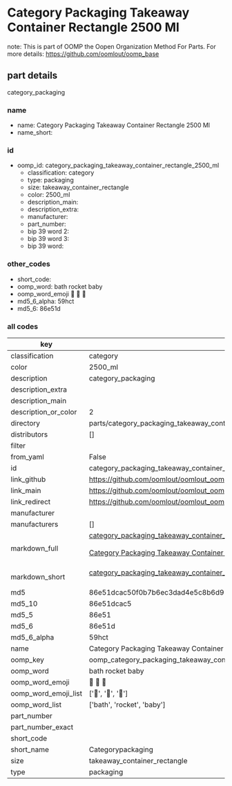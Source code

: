 # Category Packaging Takeaway Container Rectangle 2500 Ml  

note: This is part of OOMP the Oopen Organization Method For Parts. For more details: https://github.com/oomlout/oomp_base

##  part details
  



category_packaging



### name
* name: Category Packaging Takeaway Container Rectangle 2500 Ml
* name_short: 
### id
* oomp_id: category_packaging_takeaway_container_rectangle_2500_ml
  * classification: category
  * type: packaging
  * size: takeaway_container_rectangle
  * color: 2500_ml
  * description_main: 
  * description_extra: 
  * manufacturer: 
  * part_number: 
  * bip 39 word 2: 
  * bip 39 word 3: 
  * bip 39 word: 

### other_codes
* short_code: 
* oomp_word: bath rocket baby
* oomp_word_emoji :bath: :rocket: :baby:
* md5_6_alpha: 59hct
* md5_6: 86e51d









### all codes 
| key | value |  
| --- | --- |  
| classification | category |  
| color | 2500_ml |  
| description | category_packaging |  
| description_extra |  |  
| description_main |  |  
| description_or_color | 2  |  
| directory | parts/category_packaging_takeaway_container_rectangle_2500_ml |  
| distributors | [] |  
| filter |  |  
| from_yaml | False |  
| id | category_packaging_takeaway_container_rectangle_2500_ml |  
| link_github | https://github.com/oomlout/oomlout_oomp_version_1_messy/tree/main/parts/category_packaging_takeaway_container_rectangle_2500_ml |  
| link_main | https://github.com/oomlout/oomlout_oomp_version_1_messy/tree/main/parts/category_packaging_takeaway_container_rectangle_2500_ml |  
| link_redirect | https://github.com/oomlout/oomlout_oomp_version_1_messy/tree/main/parts/category_packaging_takeaway_container_rectangle_2500_ml |  
| manufacturer |  |  
| manufacturers | [] |  
| markdown_full | [category_packaging_takeaway_container_rectangle_2500_ml](none)<br>[](none)<br>[Category Packaging Takeaway Container Rectangle 2500 Ml](none)<br><br> |  
| markdown_short | [category_packaging_takeaway_container_rectangle_2500_ml](none)<br><br> |  
| md5 | 86e51dcac50f0b7b6ec3dad4e5c8b6d9 |  
| md5_10 | 86e51dcac5 |  
| md5_5 | 86e51 |  
| md5_6 | 86e51d |  
| md5_6_alpha | 59hct |  
| name | Category Packaging Takeaway Container Rectangle 2500 Ml |  
| oomp_key | oomp_category_packaging_takeaway_container_rectangle_2500_ml |  
| oomp_word | bath rocket baby |  
| oomp_word_emoji | :bath: :rocket: :baby: |  
| oomp_word_emoji_list | [':bath:', ':rocket:', ':baby:'] |  
| oomp_word_list | ['bath', 'rocket', 'baby'] |  
| part_number |  |  
| part_number_exact |  |  
| short_code |  |  
| short_name | Categorypackaging |  
| size | takeaway_container_rectangle |  
| type | packaging |  
